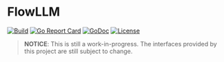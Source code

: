 # FlowLLM

[![Build](https://img.shields.io/github/actions/workflow/status/deluan/flowllm/go.yml?branch=main&logo=github)](https://github.com/deluan/flowllm/actions)
[![Go Report Card](https://goreportcard.com/badge/github.com/deluan/flowllm)](https://goreportcard.com/report/github.com/deluan/flowllm)
[![GoDoc](https://pkg.go.dev/badge/github.com/deluan/flowllm)](https://pkg.go.dev/github.com/deluan/flowllm)
[![License](https://img.shields.io/github/license/deluan/flowllm)](/LICENSE)

> **NOTICE**: This is still a work-in-progress. The interfaces provided by this project are still subject to change.
